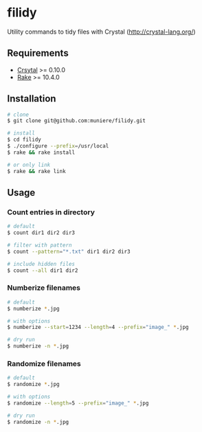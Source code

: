 # filidy

Utility commands to tidy files with Crystal (http://crystal-lang.org/)

## Requirements

- [Crsytal](http://crystal-lang.org/) >= 0.10.0
- [Rake](https://github.com/ruby/rake) >= 10.4.0

## Installation

```bash
# clone
$ git clone git@github.com:muniere/filidy.git

# install
$ cd filidy
$ ./configure --prefix=/usr/local
$ rake && rake install

# or only link
$ rake && rake link
```

## Usage

### Count entries in directory

```bash
# default
$ count dir1 dir2 dir3

# filter with pattern
$ count --pattern="*.txt" dir1 dir2 dir3

# include hidden files
$ count --all dir1 dir2
```

### Numberize filenames

```bash
# default
$ numberize *.jpg

# with options
$ numberize --start=1234 --length=4 --prefix="image_" *.jpg

# dry run
$ numberize -n *.jpg
```

### Randomize filenames

```bash
# default
$ randomize *.jpg

# with options
$ randomize --length=5 --prefix="image_" *.jpg

# dry run
$ randomize -n *.jpg
```

